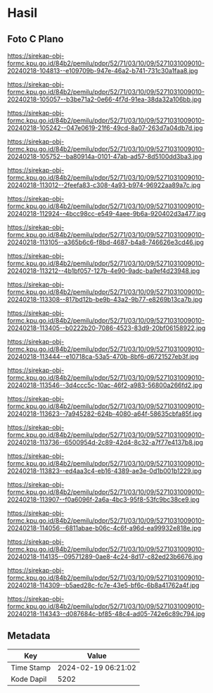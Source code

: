 # Hasil

## Foto C Plano

https://sirekap-obj-formc.kpu.go.id/84b2/pemilu/pdpr/52/71/03/10/09/5271031009010-20240218-104813--e109709b-947e-46a2-b741-731c30a1faa8.jpg

https://sirekap-obj-formc.kpu.go.id/84b2/pemilu/pdpr/52/71/03/10/09/5271031009010-20240218-105057--b3be71a2-0e66-4f7d-91ea-38da32a106bb.jpg

https://sirekap-obj-formc.kpu.go.id/84b2/pemilu/pdpr/52/71/03/10/09/5271031009010-20240218-105242--047e0619-21f6-49cd-8a07-263d7a04db7d.jpg

https://sirekap-obj-formc.kpu.go.id/84b2/pemilu/pdpr/52/71/03/10/09/5271031009010-20240218-105752--ba80914a-0101-47ab-ad57-8d5100dd3ba3.jpg

https://sirekap-obj-formc.kpu.go.id/84b2/pemilu/pdpr/52/71/03/10/09/5271031009010-20240218-113012--2feefa83-c308-4a93-b974-96922aa89a7c.jpg

https://sirekap-obj-formc.kpu.go.id/84b2/pemilu/pdpr/52/71/03/10/09/5271031009010-20240218-112924--4bcc98cc-e549-4aee-9b6a-920402d3a477.jpg

https://sirekap-obj-formc.kpu.go.id/84b2/pemilu/pdpr/52/71/03/10/09/5271031009010-20240218-113105--a365b6c6-f8bd-4687-b4a8-746626e3cd46.jpg

https://sirekap-obj-formc.kpu.go.id/84b2/pemilu/pdpr/52/71/03/10/09/5271031009010-20240218-113212--4b1bf057-127b-4e90-9adc-ba9ef4d23948.jpg

https://sirekap-obj-formc.kpu.go.id/84b2/pemilu/pdpr/52/71/03/10/09/5271031009010-20240218-113308--817bd12b-be9b-43a2-9b77-e8269b13ca7b.jpg

https://sirekap-obj-formc.kpu.go.id/84b2/pemilu/pdpr/52/71/03/10/09/5271031009010-20240218-113405--b0222b20-7086-4523-83d9-20bf06158922.jpg

https://sirekap-obj-formc.kpu.go.id/84b2/pemilu/pdpr/52/71/03/10/09/5271031009010-20240218-113444--e10718ca-53a5-470b-8bf6-d6721527eb3f.jpg

https://sirekap-obj-formc.kpu.go.id/84b2/pemilu/pdpr/52/71/03/10/09/5271031009010-20240218-113546--3d4ccc5c-10ac-46f2-a983-56800a266fd2.jpg

https://sirekap-obj-formc.kpu.go.id/84b2/pemilu/pdpr/52/71/03/10/09/5271031009010-20240218-113623--7a945282-624b-4080-a64f-58635cbfa85f.jpg

https://sirekap-obj-formc.kpu.go.id/84b2/pemilu/pdpr/52/71/03/10/09/5271031009010-20240218-113736--6500954d-2c89-42d4-8c32-a7f77e4137b8.jpg

https://sirekap-obj-formc.kpu.go.id/84b2/pemilu/pdpr/52/71/03/10/09/5271031009010-20240218-113823--ed4aa3c4-eb16-4389-ae3e-0d1b001b1229.jpg

https://sirekap-obj-formc.kpu.go.id/84b2/pemilu/pdpr/52/71/03/10/09/5271031009010-20240218-113907--f0a6096f-2a6a-4bc3-95f8-53fc9bc38ce9.jpg

https://sirekap-obj-formc.kpu.go.id/84b2/pemilu/pdpr/52/71/03/10/09/5271031009010-20240218-114056--6811abae-b06c-4c6f-a96d-ea99932e818e.jpg

https://sirekap-obj-formc.kpu.go.id/84b2/pemilu/pdpr/52/71/03/10/09/5271031009010-20240218-114135--09571289-0ae8-4c24-8d17-c82ed23b6676.jpg

https://sirekap-obj-formc.kpu.go.id/84b2/pemilu/pdpr/52/71/03/10/09/5271031009010-20240218-114309--b5aed28c-fc7e-43e5-bf6c-6b8a41762a4f.jpg

https://sirekap-obj-formc.kpu.go.id/84b2/pemilu/pdpr/52/71/03/10/09/5271031009010-20240218-114343--d087684c-bf85-48c4-ad05-742e6c89c794.jpg


## Metadata

| Key        | Value               |
| ---------- | ------------------- |
| Time Stamp | 2024-02-19 06:21:02 |
| Kode Dapil | 5202                |



